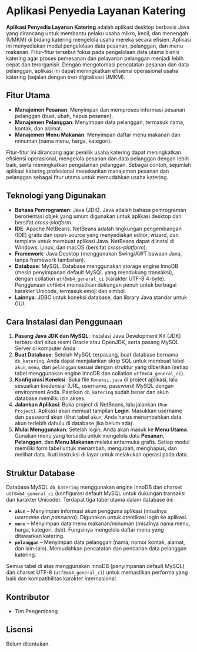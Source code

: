 # Aplikasi Penyedia Layanan Katering

**Aplikasi Penyedia Layanan Katering** adalah aplikasi desktop berbasis Java yang dirancang untuk membantu pelaku usaha mikro, kecil, dan menengah (UMKM) di bidang katering mengelola usaha mereka secara efisien. Aplikasi ini menyediakan modul pengelolaan data pesanan, pelanggan, dan menu makanan. Fitur-fitur tersebut fokus pada pengelolaan data utama bisnis katering agar proses pemesanan dan pelayanan pelanggan menjadi lebih cepat dan terorganisir. Dengan mengotomasi pencatatan pesanan dan data pelanggan, aplikasi ini dapat meningkatkan efisiensi operasional usaha katering (sejalan dengan tren digitalisasi UMKM).

## Fitur Utama

* **Manajemen Pesanan**: Menyimpan dan memproses informasi pesanan pelanggan (buat, ubah, hapus pesanan).
* **Manajemen Pelanggan**: Menyimpan data pelanggan, termasuk nama, kontak, dan alamat.
* **Manajemen Menu Makanan**: Menyimpan daftar menu makanan dan minuman (nama menu, harga, kategori).

Fitur-fitur ini dirancang agar pemilik usaha katering dapat meningkatkan efisiensi operasional, mengelola pesanan dan data pelanggan dengan lebih baik, serta meningkatkan pengalaman pelanggan. Sebagai contoh, sejumlah aplikasi katering profesional menekankan manajemen pesanan dan pelanggan sebagai fitur utama untuk memudahkan usaha katering.

## Teknologi yang Digunakan

* **Bahasa Pemrograman**: Java (JDK). Java adalah bahasa pemrograman berorientasi objek yang umum digunakan untuk aplikasi desktop dan bersifat *cross-platform*.
* **IDE**: Apache NetBeans. NetBeans adalah lingkungan pengembangan (IDE) gratis dan open-source yang menyediakan editor, wizard, dan template untuk membuat aplikasi Java. NetBeans dapat diinstal di Windows, Linux, dan macOS (bersifat *cross-platform*).
* **Framework**: Java Desktop (menggunakan Swing/AWT bawaan Java, tanpa framework tambahan).
* **Database**: MySQL. Database menggunakan storage engine InnoDB (mesin penyimpanan default MySQL yang mendukung transaksi), dengan collation `utf8mb4_general_ci` (karakter UTF-8 4-byte). Penggunaan `utf8mb4` memastikan dukungan penuh untuk berbagai karakter Unicode, termasuk emoji dan simbol.
* **Lainnya**: JDBC untuk koneksi database, dan library Java standar untuk GUI.

## Cara Instalasi dan Penggunaan

1. **Pasang Java JDK dan MySQL**: Instalasi Java Development Kit (JDK) terbaru dari situs resmi Oracle atau OpenJDK, serta pasang MySQL Server di komputer Anda.
2. **Buat Database**: Setelah MySQL terpasang, buat database bernama `db_katering`. Anda dapat menjalankan skrip SQL untuk membuat tabel `akun`, `menu`, dan `pelanggan` sesuai dengan struktur yang diberikan (setiap tabel menggunakan engine InnoDB dan collation `utf8mb4_general_ci`).
3. **Konfigurasi Koneksi**: Buka file `Koneksi.java` di project aplikasi, lalu sesuaikan kredensial (URL, username, password) MySQL dengan environment Anda. Pastikan `db_katering` sudah benar dan akun database memiliki izin akses.
4. **Jalankan Aplikasi**: Buka project di NetBeans, lalu jalankan (`Run Project`). Aplikasi akan memuat tampilan **Login**. Masukkan username dan password akun (lihat tabel `akun`; Anda harus menambahkan data akun terlebih dahulu di database jika belum ada).
5. **Mulai Menggunakan**: Setelah login, Anda akan masuk ke **Menu Utama**. Gunakan menu yang tersedia untuk mengelola data **Pesanan**, **Pelanggan**, dan **Menu Makanan** melalui antarmuka grafis. Setiap modul memiliki form tabel untuk menambah, mengubah, menghapus, dan melihat data. Ikuti instruksi di layar untuk melakukan operasi pada data.

## Struktur Database

Database MySQL `db_katering` menggunakan engine InnoDB dan charset `utf8mb4_general_ci` (konfigurasi default MySQL untuk dukungan transaksi dan karakter Unicode). Terdapat tiga tabel utama dalam database ini:

* **`akun`** – Menyimpan informasi akun pengguna aplikasi (misalnya *username* dan *password*). Digunakan untuk otentikasi login ke aplikasi.
* **`menu`** – Menyimpan data menu makanan/minuman (misalnya nama menu, harga, kategori, dsb). Fungsinya mengelola daftar menu yang ditawarkan katering.
* **`pelanggan`** – Menyimpan data pelanggan (nama, nomor kontak, alamat, dan lain-lain). Memudahkan pencatatan dan pencarian data pelanggan katering.

Semua tabel di atas menggunakan InnoDB (penyimpanan default MySQL) dan charset UTF-8 (`utf8mb4_general_ci`) untuk memastikan performa yang baik dan kompatibilitas karakter internasional.

## Kontributor

* Tim Pengembang

## Lisensi

Belum ditentukan.

